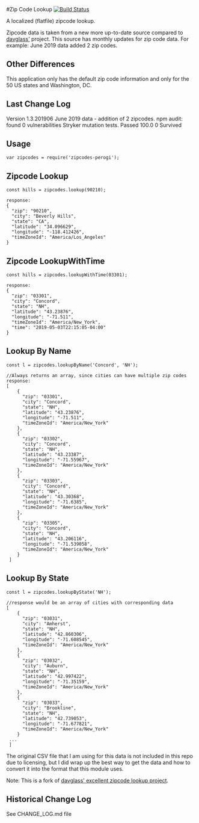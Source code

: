 #Zip Code Lookup
[![Build Status](https://travis-ci.org/perogi/zipcodes-perogi.svg?branch=master)](https://travis-ci.org/perogi/zipcodes-perogi)

A localized (flatfile) zipcode lookup.

Zipcode data is taken from a new more up-to-date source compared to [davglass'](https://github.com/davglass/zipcodes) project. 
This source has monthly updates for zip code data. For example: June 2019 data added 2 zip codes.

## Other Differences
This application only has the default zip code information and only for the 50 US states and Washington, DC.  

## Last Change Log
Version 1.3.201906
June 2019 data - addition of 2 zipcodes.
npm audit: found 0 vulnerabilities 
Stryker mutation tests.  Passed 100.0  0 Survived

## Usage
    var zipcodes = require('zipcodes-perogi');

## Zipcode Lookup
    const hills = zipcodes.lookup(90210);  
      
    response:
    {
      "zip": "90210",
      "city": "Beverly Hills",
      "state": "CA",
      "latitude": "34.096629",
      "longitude": "-118.412426",
      "timeZoneId": "America/Los_Angeles"
    }

## Zipcode LookupWithTime
    const hills = zipcodes.lookupWithTime(03301);  
      
    response:
    {
      "zip": "03301",
      "city": "Concord",
      "state": "NH",
      "latitude": "43.23876",
      "longitude": "-71.511",
      "timeZoneId": "America/New_York",
      "time": "2019-05-03T22:15:05-04:00"
    }

## Lookup By Name
    const l = zipcodes.lookupByName('Concord', 'NH');  
      
    //Always returns an array, since cities can have multiple zip codes
    response: 
    [ 
        {
          "zip": "03301",
          "city": "Concord",
          "state": "NH",
          "latitude": "43.23876",
          "longitude": "-71.511",
          "timeZoneId": "America/New_York"
        },
        {
          "zip": "03302",
          "city": "Concord",
          "state": "NH",
          "latitude": "43.23387",
          "longitude": "-71.55967",
          "timeZoneId": "America/New_York"
        },
        {
          "zip": "03303",
          "city": "Concord",
          "state": "NH",
          "latitude": "43.30368",
          "longitude": "-71.6385",
          "timeZoneId": "America/New_York"
        },
        {
          "zip": "03305",
          "city": "Concord",
          "state": "NH",
          "latitude": "43.206116",
          "longitude": "-71.539058",
          "timeZoneId": "America/New_York"
        }
     ]
     
## Lookup By State
    const l = zipcodes.lookupByState('NH');
      
    //response would be an array of cities with corresponding data
    [ 
        {
          "zip": "03031",
          "city": "Amherst",
          "state": "NH",
          "latitude": "42.860306",
          "longitude": "-71.608545",
          "timeZoneId": "America/New_York"
        },
        {
          "zip": "03032",
          "city": "Auburn",
          "state": "NH",
          "latitude": "42.997422",
          "longitude": "-71.35159",
          "timeZoneId": "America/New_York"
        },
        {
          "zip": "03033",
          "city": "Brookline",
          "state": "NH",
          "latitude": "42.739053",
          "longitude": "-71.677821",
          "timeZoneId": "America/New_York"
        }
     ...
     ]


The original CSV file that I am using for this data is not included in this repo due to licensing, but I did wrap up
the best way to get the data and how to convert it into the format that this module uses.

Note: This is a fork of [davglass' excellent zipcode lookup project](https://github.com/davglass/zipcodes).

## Historical Change Log
See CHANGE_LOG.md file